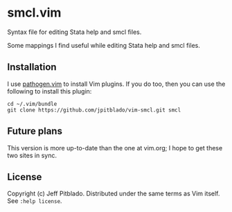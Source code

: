 # smcl.vim

Syntax file for editing Stata help and smcl files.

Some mappings I find useful while editing Stata help and smcl files.

## Installation

I use [pathogen.vim](https://github.com/tpope/vim-pathogen)
to install Vim plugins.
If you do too, then you can use the following to install this plugin:

```
cd ~/.vim/bundle
git clone https://github.com/jpitblado/vim-smcl.git smcl
```

## Future plans

This version is more up-to-date than the one at vim.org;
I hope to get these two sites in sync. 

## License

Copyright (c) Jeff Pitblado.
Distributed under the same terms as Vim itself.  See `:help license`.

